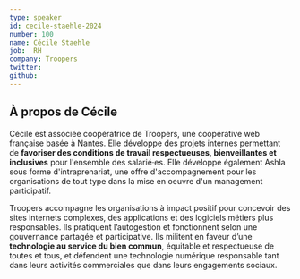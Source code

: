 ```yaml
---
type: speaker
id: cecile-staehle-2024
number: 100
name: Cécile Staehle
job:  RH
company: Troopers
twitter:
github:
---
```


## À propos de Cécile

Cécile est associée coopératrice de Troopers, une coopérative web française basée à Nantes. Elle développe des projets internes permettant de **favoriser des conditions de travail respectueuses, bienveillantes et inclusives** pour l'ensemble des salarié·es. Elle développe également Ashla sous forme d'intraprenariat, une offre d'accompagnement pour les organisations de tout type dans la mise en oeuvre d'un management participatif.

Troopers accompagne les organisations à impact positif pour concevoir des sites internets complexes, des applications et des logiciels métiers plus responsables. Ils pratiquent l’autogestion et fonctionnent selon une gouvernance partagée et participative. Ils militent en faveur d’une **technologie au service du bien commun**, équitable et respectueuse de toutes et tous, et défendent une technologie numérique responsable tant dans leurs activités commerciales que dans leurs engagements sociaux.



